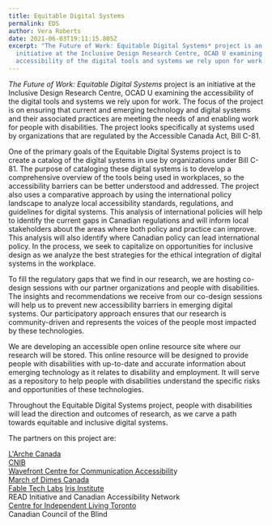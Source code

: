 ```yaml
---
title: Equitable Digital Systems
permalink: EDS
author: Vera Roberts
date: 2021-06-03T19:11:15.805Z
excerpt: "The Future of Work: Equitable Digital Systems* project is an
  initiative at the Inclusive Design Research Centre, OCAD U examining the
  accessibility of the digital tools and systems we rely upon for work."
---
```

*The Future of Work: Equitable Digital Systems* project is an initiative at the Inclusive Design Research Centre, OCAD U examining the accessibility of the digital tools and systems we rely upon for work. The focus of the project is on ensuring that current and emerging technology and digital systems and their associated practices are meeting the needs of and enabling work for people with disabilities. The project looks specifically at systems used by organizations that are regulated by the Accessible Canada Act, Bill C-81.

One of the primary goals of the Equitable Digital Systems project is to create a catalog of the digital systems in use by organizations under Bill C-81. The purpose of cataloging these digital systems is to develop a comprehensive overview of the tools being used in workplaces, so the accessibility barriers can be better understood and addressed. The project also uses a comparative approach by using the international policy landscape to analyze local accessibility standards, regulations, and guidelines for digital systems. This analysis of international policies will help to identify the current gaps in Canadian regulations and will inform local stakeholders about the areas where both policy and practice can improve. This analysis will also identify where Canadian policy can lead international policy. In the process, we seek to capitalize on opportunities for inclusive design as we analyze the best strategies for the ethical integration of digital systems in the workplace.

To fill the regulatory gaps that we find in our research, we are hosting co-design sessions with our partner organizations and people with disabilities. The insights and recommendations we receive from our co-design sessions will help us to prevent new accessibility barriers in emerging digital systems. Our participatory approach ensures that our research is community-driven and represents the voices of the people most impacted by these technologies.

We are developing an accessible open online resource site where our research will be stored. This online resource will be designed to provide people with disabilities with up-to-date and accurate information about emerging technology as it relates to disability and employment. It will serve as a repository to help people with disabilities understand the specific risks and opportunities of these technologies.

Throughout the Equitable Digital Systems project, people with disabilities will lead the direction and outcomes of research, as we carve a path towards equitable and inclusive digital systems.

The partners on this project are:

[L'Arche Canada](www.larche.ca)\
[CNIB](www.cnib.ca)\
[Wavefront Centre for Communication Accessibilit](www.Wavefrontcentre.ca)y \
[March of Dimes Canada](www.marchofdimes.ca)\
[Fable Tech Labs](www.makeitfable.com)
[Iris Institute](www.irisinstitute.ca) \
READ Initiative and Canadian Accessibility Network \
[Centre for Independent Living Toronto](www.CILT.ca) \
Canadian Council of the Blind